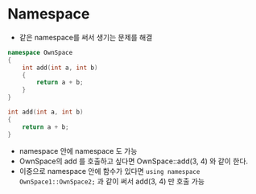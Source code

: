 # Namespace

  - 같은 namespace를 써서 생기는 문제를 해결

  ```c++
  namespace OwnSpace
  {
      int add(int a, int b)
      {
          return a + b;
      }   
  }
  
  int add(int a, int b)
  {
      return a + b;
  }   
  ```

  - namespace 안에 namespace 도 가능
  - OwnSpace의 add 를 호출하고 싶다면 OwnSpace::add(3, 4) 와 같이 한다.
  - 이중으로 namespace 안에 함수가 있다면 `using namespace OwnSpace1::OwnSpace2;` 과 같이 써서 add(3, 4) 만 호출 가능

